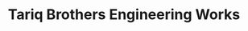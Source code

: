 ---
title: "Tariq Brothers Engineering Works"
url: /karachi/tariq-brothers-engineering-works/
shop: car repair
---